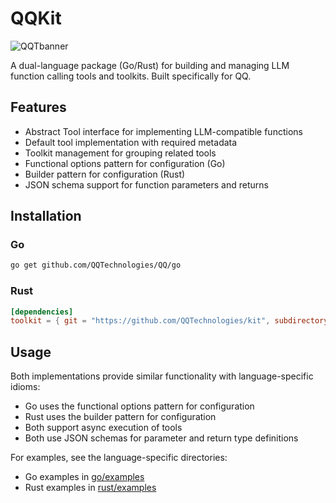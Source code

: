 # QQKit

![QQTbanner](https://github.com/user-attachments/assets/d89bfb72-2011-4fbf-b898-988108214842)


A dual-language package (Go/Rust) for building and managing LLM function calling tools and toolkits. Built specifically for QQ.

## Features

- Abstract Tool interface for implementing LLM-compatible functions
- Default tool implementation with required metadata
- Toolkit management for grouping related tools
- Functional options pattern for configuration (Go)
- Builder pattern for configuration (Rust)
- JSON schema support for function parameters and returns

## Installation

### Go
```bash
go get github.com/QQTechnologies/QQ/go
```

### Rust
```toml
[dependencies]
toolkit = { git = "https://github.com/QQTechnologies/kit", subdirectory = "rust" }
```

## Usage

Both implementations provide similar functionality with language-specific idioms:

- Go uses the functional options pattern for configuration
- Rust uses the builder pattern for configuration
- Both support async execution of tools
- Both use JSON schemas for parameter and return type definitions

For examples, see the language-specific directories:
- Go examples in [go/examples](go/examples)
- Rust examples in [rust/examples](rust/examples)
